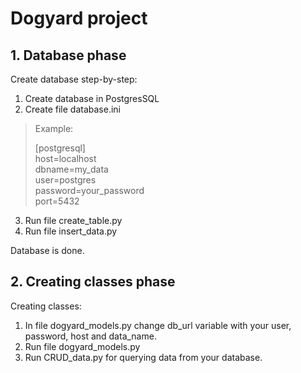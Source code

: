 # Dogyard project

## 1. Database phase

Create database step-by-step:
1. Create database in PostgresSQL
2. Create file database.ini 

>Example:
>
>[postgresql]  
host=localhost  
dbname=my_data  
user=postgres  
password=your_password  
port=5432

3. Run file create_table.py
4. Run file insert_data.py

Database is done.
## 2. Creating classes phase
Creating classes:

1. In file dogyard_models.py change db_url variable with your user, password, host and data_name.
2. Run file dogyard_models.py
3. Run CRUD_data.py for querying data from your database.
